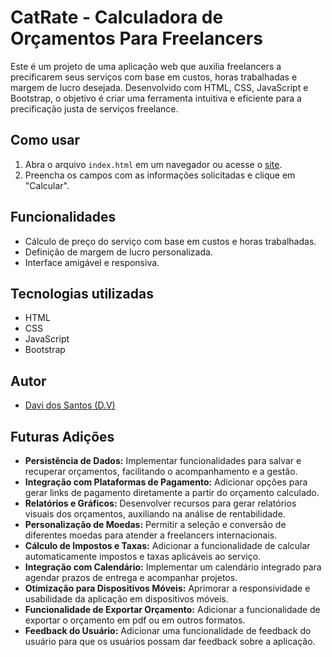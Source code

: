 # CatRate - Calculadora de Orçamentos Para Freelancers

Este é um projeto de uma aplicação web que auxilia freelancers a precificarem seus serviços com base em custos, horas trabalhadas e margem de lucro desejada. Desenvolvido com HTML, CSS, JavaScript e Bootstrap, o objetivo é criar uma ferramenta intuitiva e eficiente para a precificação justa de serviços freelance.

## Como usar

1.  Abra o arquivo `index.html` em um navegador ou acesse o [site](https://davisabtos.github.io/calculadora-orcamentos/).
2.  Preencha os campos com as informações solicitadas e clique em "Calcular".

## Funcionalidades

* Cálculo de preço do serviço com base em custos e horas trabalhadas.
* Definição de margem de lucro personalizada.
* Interface amigável e responsiva.

## Tecnologias utilizadas

* HTML
* CSS
* JavaScript
* Bootstrap

## Autor

* [Davi dos Santos (D.V)](https://github.com/davisabtos)

## Futuras Adições

* **Persistência de Dados:** Implementar funcionalidades para salvar e recuperar orçamentos, facilitando o acompanhamento e a gestão.
* **Integração com Plataformas de Pagamento:** Adicionar opções para gerar links de pagamento diretamente a partir do orçamento calculado.
* **Relatórios e Gráficos:** Desenvolver recursos para gerar relatórios visuais dos orçamentos, auxiliando na análise de rentabilidade.
* **Personalização de Moedas:** Permitir a seleção e conversão de diferentes moedas para atender a freelancers internacionais.
* **Cálculo de Impostos e Taxas:** Adicionar a funcionalidade de calcular automaticamente impostos e taxas aplicáveis ao serviço.
* **Integração com Calendário:** Implementar um calendário integrado para agendar prazos de entrega e acompanhar projetos.
* **Otimização para Dispositivos Móveis:** Aprimorar a responsividade e usabilidade da aplicação em dispositivos móveis.
* **Funcionalidade de Exportar Orçamento:** Adicionar a funcionalidade de exportar o orçamento em pdf ou em outros formatos.
* **Feedback do Usuário:** Adicionar uma funcionalidade de feedback do usuário para que os usuários possam dar feedback sobre a aplicação.
